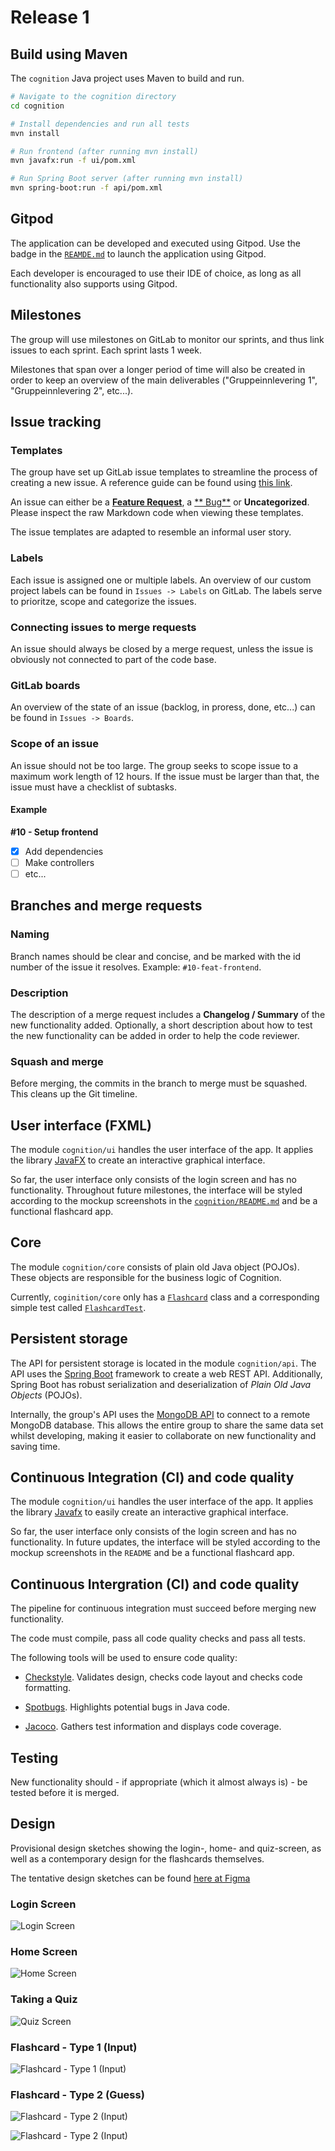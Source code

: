 # Release 1

## Build using Maven

The `cognition` Java project uses Maven to build and run.

```sh
# Navigate to the cognition directory
cd cognition

# Install dependencies and run all tests
mvn install

# Run frontend (after running mvn install)
mvn javafx:run -f ui/pom.xml

# Run Spring Boot server (after running mvn install)
mvn spring-boot:run -f api/pom.xml
```

## Gitpod

The application can be developed and executed using Gitpod. Use the badge in the [`REAMDE.md`](../../README.md) to
launch the application using Gitpod.

Each developer is encouraged to use their IDE of choice, as long as all functionality also supports using Gitpod.

## Milestones

The group will use milestones on GitLab to monitor our sprints, and thus link issues to each sprint. Each sprint lasts 1
week.

Milestones that span over a longer period of time will also be created in order to keep an overview of the main
deliverables ("Gruppeinnlevering 1", "Gruppeinnlevering 2", etc...).

## Issue tracking

### Templates

The group have set up GitLab issue templates to streamline the process of creating a new issue. A reference guide can be
found using [this link](https://docs.gitlab.com/ee/user/project/description_templates.html).

An issue can either be a [**Feature Request**](../../.gitlab/issue_templates/Feature.md), a [**
Bug**](../../.gitlab/issue_templates/Bug.md) or **Uncategorized**. Please inspect the raw Markdown code when viewing
these templates.

The issue templates are adapted to resemble an informal user story.

### Labels

Each issue is assigned one or multiple labels. An overview of our custom project labels can be found
in `Issues -> Labels` on GitLab. The labels serve to prioritze, scope and categorize the issues.

### Connecting issues to merge requests

An issue should always be closed by a merge request, unless the issue is obviously not connected to part of the code
base.

### GitLab boards

An overview of the state of an issue (backlog, in proress, done, etc...) can be found in `Issues -> Boards`.

### Scope of an issue

An issue should not be too large. The group seeks to scope issue to a maximum work length of 12 hours. If the issue must
be larger than that, the issue must have a checklist of subtasks.

#### Example

**#10 - Setup frontend**

- [x] Add dependencies
- [ ] Make controllers
- [ ] etc...

## Branches and merge requests

### Naming

Branch names should be clear and concise, and be marked with the id number of the issue it resolves.
Example: `#10-feat-frontend`.

### Description

The description of a merge request includes a **Changelog / Summary** of the new functionality added. Optionally, a
short description about how to test the new functionality can be added in order to help the code reviewer.

### Squash and merge

Before merging, the commits in the branch to merge must be squashed. This cleans up the Git timeline.

## User interface (FXML)

The module `cognition/ui` handles the user interface of the app. It applies the library [JavaFX](https://openjfx.io/) to
create an interactive graphical interface.

So far, the user interface only consists of the login screen and has no functionality. Throughout future milestones, the
interface will be styled according to the mockup screenshots in the [`cognition/README.md`](../../cognition/README.md)
and be a functional flashcard app.

## Core

The module `cognition/core` consists of plain old Java object (POJOs). These objects are responsible for the business
logic of Cognition.

Currently, `coginition/core` only has a [`Flashcard`](../../cognition/core/src/main/java/core/Flashcard.java) class and
a corresponding simple test called [`FlashcardTest`](../../cognition/core/src/test/java/core/FlashcardTest.java).

## Persistent storage

The API for persistent storage is located in the module `cognition/api`. The API uses
the [Spring Boot](https://spring.io/projects/spring-boot) framework to create a web REST API. Additionally, Spring Boot
has robust serialization and deserialization of _Plain Old Java Objects_ (POJOs).

Internally, the group's API uses the [MongoDB API](https://docs.mongodb.com/drivers/java/sync/current/) to connect to a
remote MongoDB database. This allows the entire group to share the same data set whilst developing, making it easier to
collaborate on new functionality and saving time.

## Continuous Integration (CI) and code quality

The module `cognition/ui` handles the user interface of the app. It applies the library [Javafx](https://openjfx.io/) to easily create an interactive graphical interface.

So far, the user interface only consists of the login screen and has no functionality. In future updates, the interface will be styled according to the mockup screenshots in the `README` and be a functional flashcard app.

## Continuous Intergration (CI) and code quality

The pipeline for continuous integration must succeed before merging new functionality.

The code must compile, pass all code quality checks and pass all tests.

The following tools will be used to ensure code quality:

- [Checkstyle](https://checkstyle.sourceforge.io). Validates design, checks code layout and checks code formatting.

- [Spotbugs](https://spotbugs.github.io/). Highlights potential bugs in Java code.

- [Jacoco](https://www.jacoco.org/jacoco/). Gathers test information and displays code coverage.

## Testing

New functionality should - if appropriate (which it almost always is) - be tested before it is merged.

## Design

Provisional design sketches showing the login-, home- and quiz-screen, as well as a contemporary design for the flashcards themselves.

The tentative design sketches can be found [here at Figma](https://www.figma.com/file/dlrynKyn3KHJIdElsM12CB/Cognition-Design?node-id=0%3A1)

### Login Screen

![Login Screen](img/login_screen.png)

### Home Screen

![Home Screen](img/home_screen.png)

### Taking a Quiz

![Quiz Screen](img/quiz_screen.png)

### Flashcard - Type 1 (Input)

<div>

![Flashcard - Type 1 (Input)](img/flashcard_1.png)

</div>

### Flashcard - Type 2 (Guess)

<div>

![Flashcard - Type 2 (Input)](img/flashcard_2_1.png)

![Flashcard - Type 2 (Input)](img/flashcard_2_2.png)

</div>
